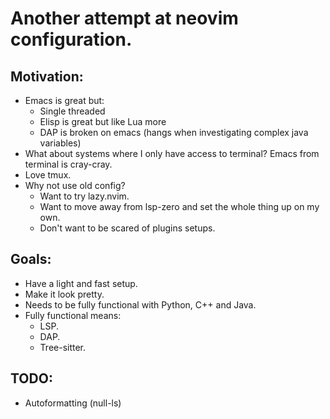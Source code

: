 # Another attempt at neovim configuration.

## Motivation:

- Emacs is great but:
	- Single threaded
	- Elisp is great but like Lua more
	- DAP is broken on emacs (hangs when investigating complex java variables)
- What about systems where I only have access to terminal? Emacs from terminal is cray-cray.
- Love tmux.
- Why not use old config?
	- Want to try lazy.nvim.
	- Want to move away from lsp-zero and set the whole thing up on my own.
	- Don't want to be scared of plugins setups.

## Goals:

- Have a light and fast setup.
- Make it look pretty.
- Needs to be fully functional with Python, C++ and Java.
- Fully functional means:
	- LSP.
	- DAP.
	- Tree-sitter.

## TODO:

- Autoformatting (null-ls)

